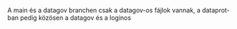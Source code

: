 A main és a datagov branchen csak a datagov-os fájlok vannak, a dataprot-ban pedig közösen a datagov és a loginos
